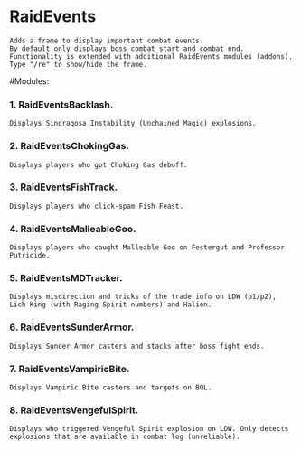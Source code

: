 # RaidEvents

    Adds a frame to display important combat events.
    By default only displays boss combat start and combat end.
    Functionality is extended with additional RaidEvents modules (addons).
    Type "/re" to show/hide the frame.

#Modules:
### 1. RaidEventsBacklash.
    Displays Sindragosa Instability (Unchained Magic) explosions.
### 2. RaidEventsChokingGas.
    Displays players who got Choking Gas debuff.
### 3. RaidEventsFishTrack.
    Displays players who click-spam Fish Feast.
### 4. RaidEventsMalleableGoo.
    Displays players who caught Malleable Goo on Festergut and Professor Putricide.
### 5. RaidEventsMDTracker.
    Displays misdirection and tricks of the trade info on LDW (p1/p2), Lich King (with Raging Spirit numbers) and Halion.
### 6. RaidEventsSunderArmor.
    Displays Sunder Armor casters and stacks after boss fight ends.
### 7. RaidEventsVampiricBite.
    Displays Vampiric Bite casters and targets on BQL.
### 8. RaidEventsVengefulSpirit.
    Displays who triggered Vengeful Spirit explosion on LDW. Only detects explosions that are available in combat log (unreliable).
